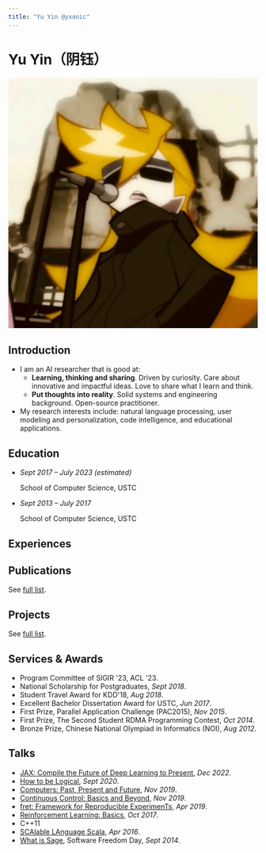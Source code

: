 ```yaml
---
title: "Yu Yin @yxonic"
---
```


# Yu Yin<span class="text-2xl">（阴钰）</span>

<img src="/avatar.jpg" alt="avatar" class="h-20 w-20 rounded-full shadow-inner float-right -mt-16" />

## Introduction

- I am an AI researcher that is good at:
  - **Learning, thinking and sharing**. Driven by curiosity. Care about innovative and impactful ideas. Love to share what I learn and think.
  - **Put thoughts into reality**. Solid systems and engineering background. Open-source practitioner.
- My research interests include: natural language processing, user modeling and personalization, code intelligence, and educational applications.

## Education

- _Sept 2017 – July 2023 (estimated)_

  School of Computer Science, USTC

- _Sept 2013 – July 2017_

  School of Computer Science, USTC

## Experiences

## Publications

See [full list](/publications).

## Projects

See [full list](/projects).

## Services & Awards

- Program Committee of SIGIR '23, ACL '23.
- National Scholarship for Postgraduates, _Sept 2018_.
- Student Travel Award for KDD'18, _Aug 2018_.
- Excellent Bachelor Dissertation Award for USTC, _Jun 2017_.
- First Prize, Parallel Application Challenge (PAC2015), _Nov 2015_.
- First Prize, The Second Student RDMA Programming Contest, _Oct 2014_.
- Bronze Prize, Chinese National Olympiad in Informatics (NOI), _Aug 2012_.

## Talks

- [JAX: Compile the Future of Deep Learning to Present](http://202.38.75.5/shares/大分享/2022-12-02-阴钰-JAX.pdf), _Dec 2022_.
- [How to be Logical](http://202.38.75.5/shares/小分享/2020-09-17-阴钰-如何有逻辑.pdf), _Sept 2020_.
- [Computers: Past, Present and Future](), _Nov 2019_.
- [Continuous Control: Basics and Beyond](http://202.38.75.5/shares/大分享/2019-11-12-阴钰-Continuous%20Control%20Basics%20and%20Beyond.pptx), _Nov 2019_.
- [fret: Framework for Reproducible ExperimenTs](http://202.38.75.5/shares/小分享/2019-04-02-阴钰-fret_slides.pdf), _Apr 2019_.
- [Reinforcement Learning: Basics](http://202.38.75.5/shares/小分享/2017-10-31-rl-阴钰.pdf), _Oct 2017_.
- C++11
- [SCAlable LAnguage Scala](http://ustc-lambda.github.io/files/scala-slides-0416.pdf), _Apr 2016_.
- [What is Sage](https://ftp.lug.ustc.edu.cn/活动/2014.09.20_SFD/幻灯片/sage.pdf), Software Freedom Day, _Sept 2014_.
